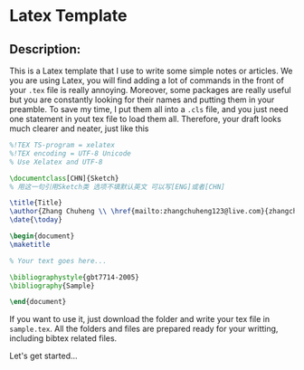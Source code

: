 # Latex Template

## Description:

This is a Latex template that I use to write some simple notes or articles. We you are using Latex, you will find adding a lot of commands in the front of your ``.tex`` file is really annoying. Moreover, some packages are really useful but you are constantly looking for their names and putting them in your preamble. To save my time, I put them all into a ``.cls`` file, and you just need one statement in yout tex file to load them all. Therefore, your draft looks much clearer and neater, just like this

```latex
%!TEX TS-program = xelatex
%!TEX encoding = UTF-8 Unicode
% Use Xelatex and UTF-8

\documentclass[CHN]{Sketch}
% 用这一句引用Sketch类 选项不填默认英文 可以写[ENG]或者[CHN] 

\title{Title}
\author{Zhang Chuheng \\ \href{mailto:zhangchuheng123@live.com}{zhangchuheng123@live.com}}
\date{\today} 

\begin{document} 
\maketitle

% Your text goes here...

\bibliographystyle{gbt7714-2005}
\bibliography{Sample}

\end{document}
```

If you want to use it, just download the folder and write your tex file in ``sample.tex``. All the folders and files are prepared ready for your writting, including bibtex related files. 

Let's get started...
